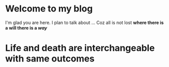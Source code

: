 # Welcome to my blog

I'm glad you are here. I plan to talk about ...
Coz all is not lost
**where there is a will there is a _way_**
<h1>Life and death are interchangeable with same outcomes<h1>

